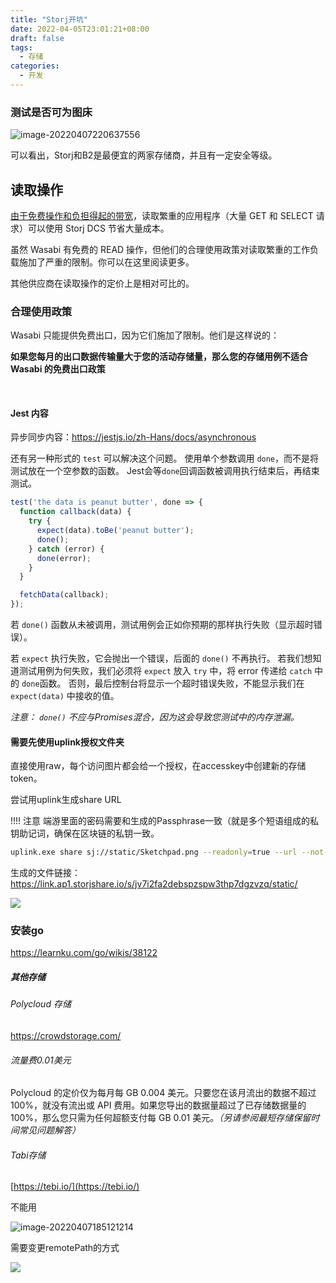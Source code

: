 ```yaml
---
title: "Storj开坑"
date: 2022-04-05T23:01:21+08:00
draft: false
tags:
  - 存储
categories:
  - 开发
---
```


### 测试是否可为图床

![image-20220407220637556](https://link.ap1.storjshare.io/raw/jxl7tkgemjfqomuhhv3epaakfcqq/picgo/picgo/2022/04/6db24d734a391c4ce20b2945899ef2e3.png)

可以看出，Storj和B2是最便宜的两家存储商，并且有一定安全等级。

## 读取操作

[由于免费操作和负担得起的带宽](https://www.storj.io/pricing)，读取繁重的应用程序（大量 GET 和 SELECT 请求）可以使用 Storj DCS 节省大量成本。

虽然 Wasabi 有免费的 READ 操作，但他们的合理使用政策对读取繁重的工作负载施加了严重的限制。你可以在这里阅读更多。

其他供应商在读取操作的定价上是相对可比的。

### 合理使用政策

Wasabi 只能提供免费出口，因为它们施加了限制。他们是这样说的：

**如果您每月的出口数据传输量大于您的活动存储量，那么您的存储用例不适合 Wasabi 的免费出口政策**

‍

#### Jest 内容

异步同步内容：https://jestjs.io/zh-Hans/docs/asynchronous

还有另一种形式的 `test` 可以解决这个问题。 使用单个参数调用 `done`，而不是将测试放在一个空参数的函数。 Jest会等`done`回调函数被调用执行结束后，再结束测试。

```js
test('the data is peanut butter', done => {
  function callback(data) {
    try {
      expect(data).toBe('peanut butter');
      done();
    } catch (error) {
      done(error);
    }
  }

  fetchData(callback);
});
```



若 `done()` 函数从未被调用，测试用例会正如你预期的那样执行失败（显示超时错误）。

若 `expect` 执行失败，它会抛出一个错误，后面的 `done()` 不再执行。 若我们想知道测试用例为何失败，我们必须将 `expect` 放入 `try` 中，将 error 传递给 `catch` 中的 `done`函数。 否则，最后控制台将显示一个超时错误失败，不能显示我们在 `expect(data)` 中接收的值。

*注意： `done()` 不应与Promises混合，因为这会导致您测试中的内存泄漏。*

#### 需要先使用uplink授权文件夹

直接使用raw，每个访问图片都会给一个授权，在accesskey中创建新的存储token。

尝试用uplink生成share URL



!!!! 注意 端游里面的密码需要和生成的Passphrase一致（就是多个短语组成的私钥助记词，确保在区块链的私钥一致。

```Bash
uplink.exe share sj://static/Sketchpad.png --readonly=true --url --not-after=none --base-url=https://link.ap1.storjshare.io --auth-service=https://auth.ap1.storjshare.io/
```

生成的文件链接： https://link.ap1.storjshare.io/s/jv7i2fa2debspzspw3thp7dgzvzq/static/

![](https://link.ap1.storjshare.io/raw/jv7i2fa2debspzspw3thp7dgzvzq/static/1920px-OpenWrt_Logo.svg.png)



### 安装go

https://learnku.com/go/wikis/38122



##### 其他存储

###### Polycloud 存储

https://crowdstorage.com/

###### 流量费0.01美元

Polycloud 的定价仅为每月每 GB 0.004 美元。只要您在该月流出的数据不超过 100%，就没有流出或 API 费用。如果您导出的数据量超过了已存储数据量的 100%，那么您只需为任何超额支付每 GB 0.01 美元。*（另请参阅最短存储保留时间常见问题解答）*

###### Tabi存储

 [https://tebi.io/](https://tebi.io/) 



不能用 

![image-20220407185121214](https://link.ap1.storjshare.io/raw/jxl7tkgemjfqomuhhv3epaakfcqq/picgo/picgo/2022/04/4c7bbb717f3dbfa9613a1f0576caf077.png)

需要变更remotePath的方式

![](https://link.ap1.storjshare.io/raw/jxl7tkgemjfqomuhhv3epaakfcqq/picgo/picgo/2022/04/ea6aee36fa8419f59b3679b6a9fe65e3.png)

